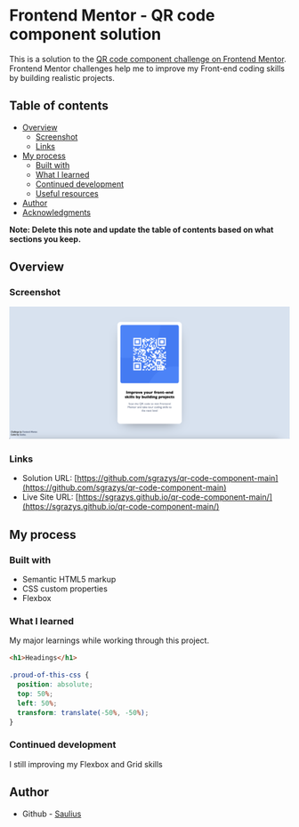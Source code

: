 # Frontend Mentor - QR code component solution

This is a solution to the [QR code component challenge on Frontend Mentor](https://www.frontendmentor.io/challenges/qr-code-component-iux_sIO_H). Frontend Mentor challenges help me to improve my Front-end coding skills by building realistic projects. 

## Table of contents

- [Overview](#overview)
  - [Screenshot](#screenshot)
  - [Links](#links)
- [My process](#my-process)
  - [Built with](#built-with)
  - [What I learned](#what-i-learned)
  - [Continued development](#continued-development)
  - [Useful resources](#useful-resources)
- [Author](#author)
- [Acknowledgments](#acknowledgments)

**Note: Delete this note and update the table of contents based on what sections you keep.**

## Overview

### Screenshot

![](./images/Screenshot%20.png)


### Links

- Solution URL: [https://github.com/sgrazys/qr-code-component-main](https://github.com/sgrazys/qr-code-component-main)
- Live Site URL: [https://sgrazys.github.io/qr-code-component-main/](https://sgrazys.github.io/qr-code-component-main/)

## My process

### Built with

- Semantic HTML5 markup
- CSS custom properties
- Flexbox


### What I learned

My major learnings while working through this project.

```html
<h1>Headings</h1>
```
```css
.proud-of-this-css {
  position: absolute;
  top: 50%;
  left: 50%;
  transform: translate(-50%, -50%);
}
```

### Continued development

I still improving my Flexbox and Grid skills 


## Author

- Github - [Saulius](https://github.com/sgrazys)